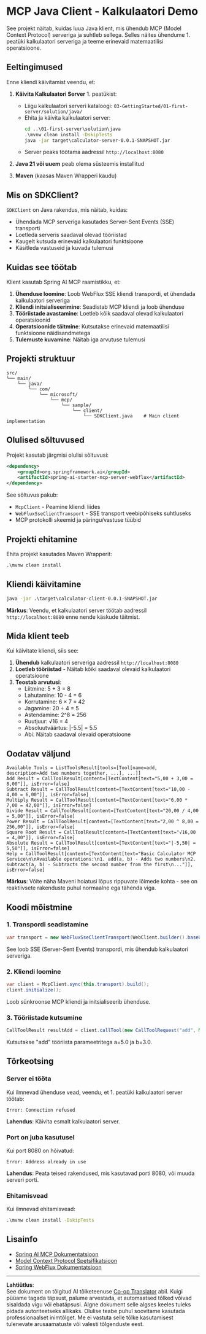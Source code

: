 <!--
CO_OP_TRANSLATOR_METADATA:
{
  "original_hash": "7074b9f4c8cd147c1c10f569d8508c82",
  "translation_date": "2025-10-11T11:32:31+00:00",
  "source_file": "03-GettingStarted/02-client/solution/java/README.md",
  "language_code": "et"
}
-->
# MCP Java Client - Kalkulaatori Demo

See projekt näitab, kuidas luua Java klient, mis ühendub MCP (Model Context Protocol) serveriga ja suhtleb sellega. Selles näites ühendume 1. peatüki kalkulaatori serveriga ja teeme erinevaid matemaatilisi operatsioone.

## Eeltingimused

Enne kliendi käivitamist veendu, et:

1. **Käivita Kalkulaatori Server** 1. peatükist:
   - Liigu kalkulaatori serveri kataloogi: `03-GettingStarted/01-first-server/solution/java/`
   - Ehita ja käivita kalkulaatori server:
     ```cmd
     cd ..\01-first-server\solution\java
     .\mvnw clean install -DskipTests
     java -jar target\calculator-server-0.0.1-SNAPSHOT.jar
     ```
   - Server peaks töötama aadressil `http://localhost:8080`

2. **Java 21 või uuem** peab olema süsteemis installitud
3. **Maven** (kaasas Maven Wrapperi kaudu)

## Mis on SDKClient?

`SDKClient` on Java rakendus, mis näitab, kuidas:
- Ühendada MCP serveriga kasutades Server-Sent Events (SSE) transporti
- Loetleda serveris saadaval olevad tööriistad
- Kaugelt kutsuda erinevaid kalkulaatori funktsioone
- Käsitleda vastuseid ja kuvada tulemusi

## Kuidas see töötab

Klient kasutab Spring AI MCP raamistikku, et:

1. **Ühenduse loomine**: Loob WebFlux SSE kliendi transpordi, et ühendada kalkulaatori serveriga
2. **Kliendi initsialiseerimine**: Seadistab MCP kliendi ja loob ühenduse
3. **Tööriistade avastamine**: Loetleb kõik saadaval olevad kalkulaatori operatsioonid
4. **Operatsioonide täitmine**: Kutsutakse erinevaid matemaatilisi funktsioone näidisandmetega
5. **Tulemuste kuvamine**: Näitab iga arvutuse tulemusi

## Projekti struktuur

```
src/
└── main/
    └── java/
        └── com/
            └── microsoft/
                └── mcp/
                    └── sample/
                        └── client/
                            └── SDKClient.java    # Main client implementation
```

## Olulised sõltuvused

Projekt kasutab järgmisi olulisi sõltuvusi:

```xml
<dependency>
    <groupId>org.springframework.ai</groupId>
    <artifactId>spring-ai-starter-mcp-server-webflux</artifactId>
</dependency>
```

See sõltuvus pakub:
- `McpClient` - Peamine kliendi liides
- `WebFluxSseClientTransport` - SSE transport veebipõhiseks suhtluseks
- MCP protokolli skeemid ja päringu/vastuse tüübid

## Projekti ehitamine

Ehita projekt kasutades Maven Wrapperit:

```cmd
.\mvnw clean install
```

## Kliendi käivitamine

```cmd
java -jar .\target\calculator-client-0.0.1-SNAPSHOT.jar
```

**Märkus**: Veendu, et kalkulaatori server töötab aadressil `http://localhost:8080` enne nende käskude täitmist.

## Mida klient teeb

Kui käivitate kliendi, siis see:

1. **Ühendub** kalkulaatori serveriga aadressil `http://localhost:8080`
2. **Loetleb tööriistad** - Näitab kõiki saadaval olevaid kalkulaatori operatsioone
3. **Teostab arvutusi**:
   - Liitmine: 5 + 3 = 8
   - Lahutamine: 10 - 4 = 6
   - Korrutamine: 6 × 7 = 42
   - Jagamine: 20 ÷ 4 = 5
   - Astendamine: 2^8 = 256
   - Ruutjuur: √16 = 4
   - Absoluutväärtus: |-5.5| = 5.5
   - Abi: Näitab saadaval olevaid operatsioone

## Oodatav väljund

```
Available Tools = ListToolsResult[tools=[Tool[name=add, description=Add two numbers together, ...], ...]]
Add Result = CallToolResult[content=[TextContent[text="5,00 + 3,00 = 8,00"]], isError=false]
Subtract Result = CallToolResult[content=[TextContent[text="10,00 - 4,00 = 6,00"]], isError=false]
Multiply Result = CallToolResult[content=[TextContent[text="6,00 * 7,00 = 42,00"]], isError=false]
Divide Result = CallToolResult[content=[TextContent[text="20,00 / 4,00 = 5,00"]], isError=false]
Power Result = CallToolResult[content=[TextContent[text="2,00 ^ 8,00 = 256,00"]], isError=false]
Square Root Result = CallToolResult[content=[TextContent[text="√16,00 = 4,00"]], isError=false]
Absolute Result = CallToolResult[content=[TextContent[text="|-5,50| = 5,50"]], isError=false]
Help = CallToolResult[content=[TextContent[text="Basic Calculator MCP Service\n\nAvailable operations:\n1. add(a, b) - Adds two numbers\n2. subtract(a, b) - Subtracts the second number from the first\n..."]], isError=false]
```

**Märkus**: Võite näha Maveni hoiatusi lõpus rippuvate lõimede kohta - see on reaktiivsete rakenduste puhul normaalne ega tähenda viga.

## Koodi mõistmine

### 1. Transpordi seadistamine
```java
var transport = new WebFluxSseClientTransport(WebClient.builder().baseUrl("http://localhost:8080"));
```
See loob SSE (Server-Sent Events) transpordi, mis ühendub kalkulaatori serveriga.

### 2. Kliendi loomine
```java
var client = McpClient.sync(this.transport).build();
client.initialize();
```
Loob sünkroonse MCP kliendi ja initsialiseerib ühenduse.

### 3. Tööriistade kutsumine
```java
CallToolResult resultAdd = client.callTool(new CallToolRequest("add", Map.of("a", 5.0, "b", 3.0)));
```
Kutsutakse "add" tööriista parameetritega a=5.0 ja b=3.0.

## Tõrkeotsing

### Server ei tööta
Kui ilmnevad ühenduse vead, veendu, et 1. peatüki kalkulaatori server töötab:
```
Error: Connection refused
```
**Lahendus**: Käivita esmalt kalkulaatori server.

### Port on juba kasutusel
Kui port 8080 on hõivatud:
```
Error: Address already in use
```
**Lahendus**: Peata teised rakendused, mis kasutavad porti 8080, või muuda serveri porti.

### Ehitamisvead
Kui ilmnevad ehitamisvead:
```cmd
.\mvnw clean install -DskipTests
```

## Lisainfo

- [Spring AI MCP Dokumentatsioon](https://docs.spring.io/spring-ai/reference/api/mcp/)
- [Model Context Protocol Spetsifikatsioon](https://modelcontextprotocol.io/)
- [Spring WebFlux Dokumentatsioon](https://docs.spring.io/spring-framework/docs/current/reference/html/web-reactive.html)

---

**Lahtiütlus**:  
See dokument on tõlgitud AI tõlketeenuse [Co-op Translator](https://github.com/Azure/co-op-translator) abil. Kuigi püüame tagada täpsust, palume arvestada, et automaatsed tõlked võivad sisaldada vigu või ebatäpsusi. Algne dokument selle algses keeles tuleks pidada autoriteetseks allikaks. Olulise teabe puhul soovitame kasutada professionaalset inimtõlget. Me ei vastuta selle tõlke kasutamisest tulenevate arusaamatuste või valesti tõlgenduste eest.
